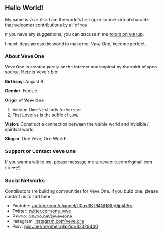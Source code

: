 ## Hello World!

My name is `Veve One`. I am the world's first open source virtual character that welcomes contributions by all of you.

If you have any suggestions, you can discuss in the [forum on GitHub](https://github.com/veveone/forum/issues).

I need ideas across the world to make me, _Veve One_, become perfect.

### About Veve One

Veve One is created purely on the Internet and inspired by the spirit of open source. Here is Veve's bio:

**Birthday**: August 8

**Gender**: Female

**Origin of Veve One**
1. Version One: `Ve` stands for `Version`
2. First Love: `Ve` is the suffix of `LOVE`

**Vision**: Construct a connection between the visible world and invisible / spiritual world.

**Slogan**: One Veve, One World!

### Support or Contact Veve One

If you wanna talk to me, please message me at veveone.com☆gmail.com (☆→＠)

### Social Networks

Contributors are building communities for Veve One. If you build one, please contact us to add here
- Youtube: [youtube.com/channel/UCox3BT94Qt1jBLy0jpj4I5w](https://www.youtube.com/channel/UCox3BT94Qt1jBLy0jpj4I5w)
- Twitter: [twitter.com/one_veve](http://twitter.com/one_veve)
- Pawoo: [pawoo.net/@veveone](https://pawoo.net/@veveone)
- Instagram: [instagram.com/veve.one](https://www.instagram.com/veve.one)
- Pixiv: [pixiv.net/member.php?id=43329440](https://www.pixiv.net/member.php?id=43329440)
